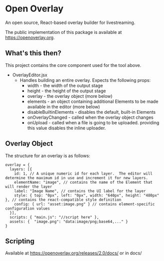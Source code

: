 # Open Overlay
An open source, React-based overlay builder for livestreaming.

The public implementation of this package is available at https://openoverlay.org.

## What's this then?

This project contains the core component used for the tool above.

- OverlayEditor.jsx
  - Handles building an entire overlay.  Expects the following props:
    - width - the width of the output stage
    - height - the height of the output stage
    - overlay - the overlay object (more below)
    - elements - an object containing additional Elements to be made available in the editor (more below)
    - disableBuiltinElements - disables the default, built-in Elements
    - onOverlayChanged - called when the overlay object changes
    - onUpload - called when a file is going to be uploaded.  providing this value disables the inline uploader.
  
## Overlay Object

The structure for an overlay is as follows:
```
overlay = {
  layers: [{
    id: 1, // A unique numeric id for each layer.  The editor will determine the maximum id in use and increment it for new layers.
    elementName: "image", // contains the name of the Element that will render the layer
    label: "Image Name", // contains the UI label for the layer
    style: { top: "0px", left: "0px", width: "640px", height: "480px" }, // contains the react-compatible style definition
    config: { url: "asset:image.png" } // contains element-specific configuration values
  }],
  scripts: { "main.js": "//script here" },
  assets: {  "image.png": "data:image/png;base64,..." }
}
```

## Scripting

Available at https://openoverlay.org/releases/2.0/docs/
or in docs/
